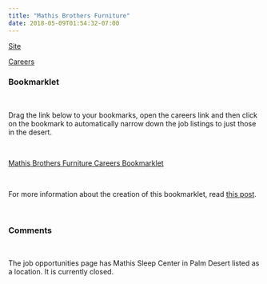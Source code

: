 ```yaml
---
title: "Mathis Brothers Furniture"
date: 2018-05-09T01:54:32-07:00
---
```


[Site]

[Careers]

### Bookmarklet

&nbsp;

Drag the link below to your bookmarks, open the careers link and then click on the bookmark to automatically narrow down the job listings to just those in the desert.

&nbsp;

<a href="javascript:(function(){document.getElementById('filters[locid][1865]').checked=true;document.getElementById('filters[locid][1867]').checked=true;document.getElementById('filters[locid][1868]').checked=true;document.getElementById('filter-form').submit();})();">Mathis Brothers Furniture Careers Bookmarklet</a>

&nbsp;

For more information about the creation of this bookmarklet, read <a href="../../blog/mathis_brothers_bookmarklet">this post</a>.

&nbsp;

### Comments

&nbsp;

The job opportunities page has Mathis Sleep Center in Palm Desert listed as a location.  It is currently closed.

[Site]: https://www.mathisbrothers.com/
[Careers]: https://www.paycomonline.net/v4/ats/web.php/jobs?clientkey=A7251593B0B7A1A3FE880F8106F29E08
